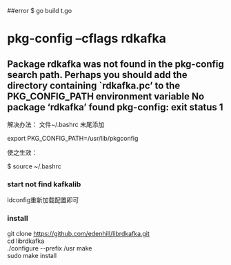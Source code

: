 ##error
$ go build t.go 
# pkg-config –cflags rdkafka 
Package rdkafka was not found in the pkg-config search path. 
Perhaps you should add the directory containing `rdkafka.pc’ 
to the PKG_CONFIG_PATH environment variable 
No package ‘rdkafka’ found 
pkg-config: exit status 1
--------------------- 
解决办法：
文件~/.bashrc 末尾添加

export PKG_CONFIG_PATH=/usr/lib/pkgconfig

使之生效：

$ source ~/.bashrc

### start not find kafkalib  
ldconfig重新加载配置即可


### install
git clone https://github.com/edenhill/librdkafka.git  
cd librdkafka  
./configure --prefix /usr 
make  
sudo make install
